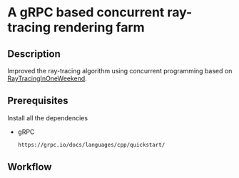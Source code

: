# A gRPC based concurrent ray-tracing rendering farm
## Description
Improved the ray-tracing algorithm using concurrent programming based on [RayTracingInOneWeekend](https://raytracing.github.io/books/RayTracingInOneWeekend.html).


## Prerequisites

Install all the dependencies
* gRPC
  ```sh
  https://grpc.io/docs/languages/cpp/quickstart/
  ```
## Workflow

  
